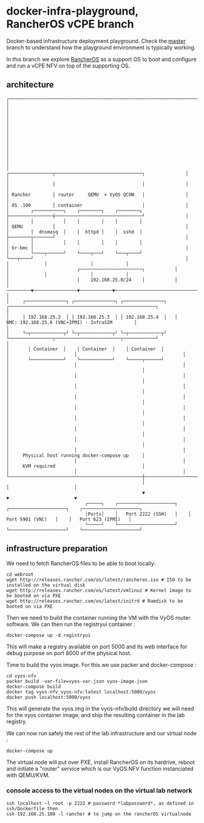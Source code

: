# docker-infra-playground, RancherOS vCPE branch
Docker-based infrastructure deployment playground. Check the [master](https://github.com/ravens/docker-infra-playground/tree/master) branch to understand how the playground environment is typically working.

In this branch we explore [RancherOS](https://github.com/rancher/os) as a support OS to boot and configure and run a vCPE NFV on top of the supporting OS.

## architecture 

```
┌───────────────────────────────────────────────────────────────────────────────────────────────────────────────────────────────────────────────┐
│                                                                                                                                               │
│                                                                                                                                               │
│                                                                                                                                               │
│                                                                                                                                               │
│                                                                                                                                               │
│                                                                                                                                               │
│                                                                             ┌────────────────┬────────────────────────────────┐               │
│                                                                             │                │                                │               │
│                                                                             │ Rancher        │ router     QEMU  + VyOS QCOW   │               │
│                                                                             │ OS .100        │ container                      │               │
│        ┌───────────┐    ┌────────┐    ┌────────┐                            ├────────────────┼────────────────────────────────┘               │
│        │           │    │        │    │        │                            │ QEMU           │                                                │
│        │  dnsmasq  │    │  httpd │    │  sshd  │                            ├────────┬───────┘                                                │
│        │           │    │        │    │        │                            │ br-bmc │                                                        │
│        └────┬──────┘    └────┬───┘    └───┬────┘                            └───┬────┘                                                        │
│             │                │            │                                     │                         ┌───────────────────────┐           │
│             │                │            │                                     │                         │    192.168.25.0/24    │           │
│    ─────────▼────────────────▼────────────▼─────────────────────────────────────▼─────────────────────────┴───────────────────────┴───▶       │
│     ┌───────────────┐ ┌───────────────┐ ┌───────────────┐   ┌──────────────────────────────────────────────────────┐                          │
│     │ 192.168.25.2  │ │ 192.168.25.3  │ │ 192.168.25.4  │   │       BMC: 192.168.25.6 (VNC+IPMI) - InfraSIM        │                          │
│     └─┬────────────┬┘ └─┬────────────┬┘ └─┬────────────┬┘   └────────────────┬────────────────────────┬────────────┘                          │
│       │ Container  │    │ Container  │    │ Container  │                     │                        │                                       │
│       └────────────┘    └────────────┘    └─────┬──────┘                     │                        │                                       │
│                                                 │                            │                        │                                       │
│                                                 │                            │                        │                                       │
│                                                 │                            │                        │                                       │
│                                                 │                            │                        │                                       │
│                                                 │                            │                        │                                       │
│                                                 │                            │                        │                                       │
│                                                 │                            │                        │                                       │
│                                                 │                            │                        │                                       │
│     Physical host running docker-compose up     │                            │                        │                                       │
│     KVM required                                │                            │                        │                                       │
└─────────────────────────────────────────────────┼────────────────────────────┼────────────────────────┼───────────────────────────────────────┘
                                                  │                            │                        │                                        
                                                  ▼                            ▼                        ▼                                        
                             ┌─────┐    ┌─────────────────────┐    ┌─────────────────────┐    ┌─────────────────────┐                            
                             │Ports│    │   Port 2222 (SSH)   │    │   Port 5901 (VNC)   │    │   Port 623 (IPMI)   │                            
                             └─────┘    └─────────────────────┘    └─────────────────────┘    └─────────────────────┘                            
```

## infrastructure preparation

We need to fetch RancherOS files to be able to boot locally:
```
cd webroot
wget http://releases.rancher.com/os/latest/rancheros.iso # ISO to be installed on the virtual disk
wget http://releases.rancher.com/os/latest/vmlinuz # Kernel image to be booted on via PXE
wget http://releases.rancher.com/os/latest/initrd # Ramdisk to be booted on via PXE
```

Then we need to build the container running the VM with the VyOS router software. 
We can then run the registryui container : 
```
docker-compose up -d registryui
```

This will make a registry available on port 5000 and its web interface for debug purpose on port 8000 of the physical host.

Time to build the vyos image. For this we use packer and docker-compose :
```
cd vyos-nfv
packer build -var-file=vyos-var.json vyos-image.json
docker-compose build
docker tag vyos-nfv_vyos-nfv:latest localhost:5000/vyos
docker push localhost:5000/vyos
```

This will generate the vyos.img in the vyos-nfv/build directory we will need for the vyos container image, and ship the resulting container in the lab registry. 

We can now run safely the rest of the lab infrastructure and our virtual node :
```
docker-compose up
```
The virtual node will put over PXE, install RancherOS on its hardrive, reboot and initiate a "router" service which is our VyOS NFV function instanciated with QEMU/KVM.  

### console access to the virtual nodes on the virtual lab network

```
ssh localhost -l root -p 2222 # password *labpassword*, as defined in ssh/Dockerfile then
ssh 192.168.25.100 -l rancher # to jump on the rancherOS virtualnode
```
